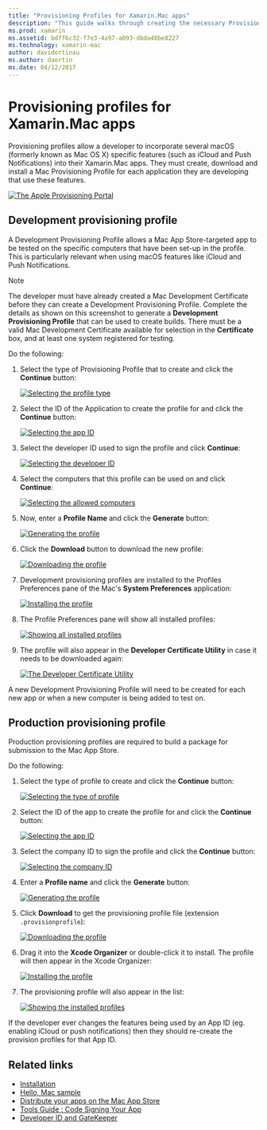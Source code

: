 ```yaml
---
title: "Provisioning Profiles for Xamarin.Mac apps"
description: "This guide walks through creating the necessary Provisioning Profiles that will be required to publish a Xamarin.Mac app."
ms.prod: xamarin
ms.assetid: bdff6c32-f7e3-4a97-a093-dbda48be8227
ms.technology: xamarin-mac
author: davidortinau
ms.author: daortin
ms.date: 04/12/2017
---
```


# Provisioning profiles for Xamarin.Mac apps

Provisioning profiles allow a developer to incorporate several macOS (formerly known as Mac OS X) specific features (such as iCloud and Push Notifications) into their Xamarin.Mac apps. They must create, download and install a Mac Provisioning Profile for each application they are developing that use these features.

[![](profiles-images/certif13.png "The Apple Provisioning Portal")](profiles-images/certif13.png#lightbox)

## Development provisioning profile

A Development Provisioning Profile allows a Mac App Store-targeted app to be tested on the specific computers that have been set-up in the profile. This is particularly relevant when using macOS features like iCloud and Push Notifications.

> [!NOTE]
> The developer must have already created a Mac Development Certificate before they can create a Development Provisioning Profile. Complete the details as shown on this screenshot to generate a **Development Provisioning Profile** that can be used to create builds. There must be a valid Mac Development Certificate available for selection in the **Certificate** box, and at least one system registered for testing.

Do the following:

1. Select the type of Provisioning Profile that to create and click the **Continue** button:

    [![](profiles-images/certif14.png "Selecting the profile type")](profiles-images/certif14.png#lightbox)
2. Select the ID of the Application to create the profile for and click the **Continue** button:

    [![](profiles-images/certif15.png "Selecting the app ID")](profiles-images/certif15.png#lightbox)
3. Select the developer ID used to sign the profile and click **Continue**:

    [![](profiles-images/certif16.png "Selecting the developer ID")](profiles-images/certif16.png#lightbox)
4. Select the computers that this profile can be used on and click **Continue**:

    [![](profiles-images/certif17.png "Selecting the allowed computers")](profiles-images/certif17.png#lightbox)
5. Now, enter a **Profile Name** and click the **Generate** button:

    [![](profiles-images/certif18.png "Generating the profile")](profiles-images/certif18.png#lightbox)
6. Click the **Download** button to download the new profile:

    [![](profiles-images/certif19.png "Downloading the profile")](profiles-images/certif19.png#lightbox)
7. Development provisioning profiles are installed to the Profiles Preferences pane of the Mac's **System Preferences** application:

    [![](profiles-images/certif20.png "Installing the profile")](profiles-images/certif20.png#lightbox)
8. The Profile Preferences pane will show all installed profiles:

    [![](profiles-images/image47.png "Showing all installed profiles")](profiles-images/image47.png#lightbox)
9. The profile will also appear in the **Developer Certificate Utility** in case it needs to be downloaded again:

    [![](profiles-images/image48.png "The Developer Certificate Utility")](profiles-images/image48.png#lightbox)

A new Development Provisioning Profile will need to be created for each new app or when a new computer is being added to test on.

## Production provisioning profile

Production provisioning profiles are required to build a package for
submission to the Mac App Store.

Do the following:

1. Select the type of profile to create and click the **Continue** button:

    [![](profiles-images/certif21.png "Selecting the type of profile")](profiles-images/certif21.png#lightbox)
2. Select the ID of the app to create the profile for and click the **Continue** button:

    [![](profiles-images/certif15.png "Selecting the app ID")](profiles-images/certif15.png#lightbox)
3. Select the company ID to sign the profile and click the **Continue** button:

    [![](profiles-images/certif23.png "Selecting the company ID")](profiles-images/certif23.png#lightbox)
4. Enter a **Profile name** and click the **Generate** button:

    [![](profiles-images/certif24.png "Generating the profile")](profiles-images/certif24.png#lightbox)
5. Click **Download** to get the provisioning profile file (extension `.provisionprofile`):

    [![](profiles-images/certif25.png "Downloading the profile")](profiles-images/certif25.png#lightbox)
6. Drag it into the **Xcode Organizer** or double-click it to install. The profile will then appear in the Xcode Organizer:

    [![](profiles-images/image51.png "Installing the profile")](profiles-images/image51.png#lightbox)
7. The provisioning profile will also appear in the list:

    [![](profiles-images/certif26.png "Showing the installed profiles")](profiles-images/certif26.png#lightbox)

If the developer ever changes the features being used by an App ID (eg. enabling iCloud or push notifications) then they should re-create the provision profiles for that App ID.

## Related links

- [Installation](~//mac/get-started/installation.md)
- [Hello, Mac sample](~//mac/get-started/hello-mac.md)
- [Distribute your apps on the Mac App Store](https://developer.apple.com/devcenter/mac/checklist/)
- [Tools Guide : Code Signing Your App](https://developer.apple.com/library/mac/#documentation/ToolsLanguages/Conceptual/OSXWorkflowGuide/CodeSigning/CodeSigning.html)
- [Developer ID and GateKeeper](https://developer.apple.com/developer-id/)
